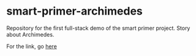 # smart-primer-archimedes
Repository for the first full-stack demo of the smart primer project. Story about Archimedes.

For the link, go [here](http://stanfordhci.github.io/smart-primer-archimedes/)